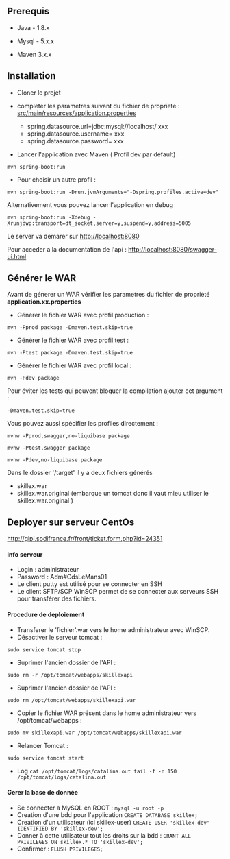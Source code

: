 





Prerequis
------------

* Java - 1.8.x

* Mysql - 5.x.x

* Maven 3.x.x

Installation
------------
- Cloner le projet

- completer les parametres suivant du fichier de propriete : [src/main/resources/application.properties](src/main/resources/application.properties)
    - spring.datasource.url=jdbc:mysql://localhost/ xxx
    - spring.datasource.username= xxx
    - spring.datasource.password= xxx

- Lancer l'application avec Maven ( Profil dev par défault)

`mvn spring-boot:run`

- Pour choisir un autre profil :

`mvn spring-boot:run -Drun.jvmArguments="-Dspring.profiles.active=dev"`


Alternativement vous pouvez lancer l'application en debug

`mvn spring-boot:run -Xdebug -Xrunjdwp:transport=dt_socket,server=y,suspend=y,address=5005`

Le server va demarer sur  [http://localhost:8080](http://localhost:8080)

Pour acceder a la documentation de l'api : [http://localhost:8080/swagger-ui.html](http://localhost:8080/swagger-ui.html)




Générer le WAR
------------
Avant de génerer un WAR vérifier les parametres du fichier de propriété **application.xx.properties**

* Générer le fichier WAR avec profil production  : 
```
mvn -Pprod package -Dmaven.test.skip=true
``` 
* Générer le fichier WAR avec profil test :
```
mvn -Ptest package -Dmaven.test.skip=true
``` 
* Générer le fichier WAR avec profil local :
```
mvn -Pdev package
``` 

Pour éviter les tests qui peuvent bloquer la compilation ajouter cet argument : 
```
-Dmaven.test.skip=true
```

Vous pouvez aussi spécifier les profiles directement :
```
mvnw -Pprod,swagger,no-liquibase package
```
```
mvnw -Ptest,swagger package
```
```
mvnw -Pdev,no-liquibase package
```

Dans le dossier '/target' il y a deux fichiers générés
* skillex.war 
* skillex.war.original (embarque un tomcat donc il vaut mieu utiliser le skillex.war.original )

    

Deployer sur serveur CentOs
------------

http://glpi.sodifrance.fr/front/ticket.form.php?id=24351

#### info serveur
* Login : administrateur
* Password : Adm#CdsLeMans01
* Le client putty est utilisé pour se connecter en SSH
* Le client SFTP/SCP WinSCP permet de se connecter aux serveurs SSH pour transférer des fichiers.

#### Procedure de deploiement
* Transferer le 'fichier'.war vers le home administrateur avec WinSCP.
* Désactiver le serveur tomcat : 
```
sudo service tomcat stop
```
* Suprimer l'ancien dossier de l'API : 
```
sudo rm -r /opt/tomcat/webapps/skillexapi
```
* Suprimer l'ancien dossier de l'API : 
```
sudo rm /opt/tomcat/webapps/skillexapi.war
```
* Copier le fichier WAR présent dans le home administrateur vers /opt/tomcat/webapps : 
```
sudo mv skillexapi.war /opt/tomcat/webapps/skillexapi.war
```
* Relancer Tomcat : 
```
sudo service tomcat start
```

* Log
``
cat /opt/tomcat/logs/catalina.out
tail -f -n 150 /opt/tomcat/logs/catalina.out
``


#### Gerer la base de donnée
* Se connecter a MySQL en ROOT : ```mysql -u root -p```
* Creation d'une bdd pour l'application ```CREATE DATABASE skillex;```
* Creation d'un utilisateur (ici skillex-user) ```CREATE USER 'skillex-dev' IDENTIFIED BY 'skillex-dev';```
* Donner à cette utilisateur tout les droits sur la bdd : ```GRANT ALL PRIVILEGES ON skillex.* TO 'skillex-dev';```
* Confirmer : ```FLUSH PRIVILEGES;```
